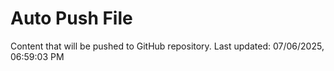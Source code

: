 # Auto Push File

Content that will be pushed to GitHub repository.
Last updated: 07/06/2025, 06:59:03 PM